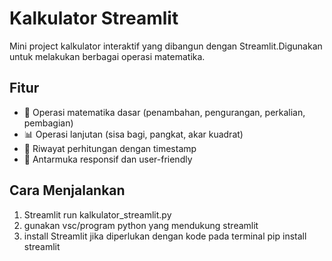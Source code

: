 # Kalkulator Streamlit

Mini project kalkulator interaktif yang dibangun dengan Streamlit.Digunakan untuk melakukan berbagai operasi matematika.

## Fitur

- 🧮 Operasi matematika dasar (penambahan, pengurangan, perkalian, pembagian)
- 📊 Operasi lanjutan (sisa bagi, pangkat, akar kuadrat)
- 📝 Riwayat perhitungan dengan timestamp
- 📱 Antarmuka responsif dan user-friendly
  

## Cara Menjalankan

1. Streamlit run kalkulator_streamlit.py
2. gunakan vsc/program python yang mendukung streamlit
3. install Streamlit jika diperlukan dengan kode pada terminal pip install streamlit
